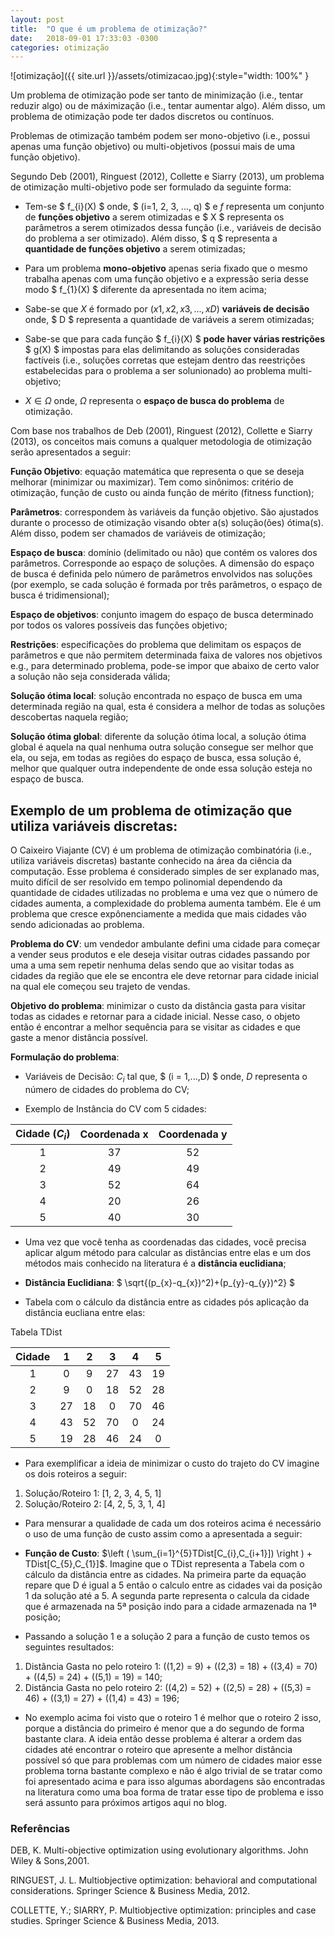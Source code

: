 ```yaml
---
layout: post
title:  "O que é um problema de otimização?"
date:   2018-09-01 17:33:03 -0300
categories: otimização
---
```


![otimização]({{ site.url }}/assets/otimizacao.jpg){:style="width: 100%" }

Um problema de otimização pode ser tanto de minimização (i.e., tentar reduzir algo) ou de máximização (i.e., tentar aumentar algo). Além disso, um problema de otimização pode ter dados discretos ou contínuos.

Problemas de otimização também podem ser mono-objetivo (i.e., possui apenas uma função objetivo) ou multi-objetivos (possui mais de uma função objetivo).

Segundo Deb (2001), Ringuest (2012), Collette e Siarry (2013), um problema de otimização multi-objetivo pode ser formulado da seguinte forma:

* Tem-se $ f_{i}(X) $ onde, $ (i=1, 2, 3, ..., q) $ e $f$ representa um conjunto de __funções objetivo__ a serem otimizadas e $ X $ representa os parâmetros a serem otimizados dessa função (i.e., variáveis de decisão do problema a ser otimizado). Além disso, $ q $ representa a __quantidade de funções objetivo__ a serem otimizadas;

* Para um problema __mono-objetivo__ apenas seria fixado que o mesmo trabalha apenas com uma função objetivo e a expressão seria desse modo $ f_{1}(X) $ diferente da apresentada no item acima;

* Sabe-se que $X$ é formado por $(x1, x2, x3, ..., xD)$ __variáveis de decisão__ onde, $ D $ representa a quantidade de variáveis a serem otimizadas;

* Sabe-se que para cada função $ f_{i}(X) $ __pode haver várias restrições__ $ g(X) $ impostas para elas delimitando as soluções consideradas factíveis (i.e., soluções corretas que estejam dentro das reestrições estabelecidas para o problema a ser solunionado) ao problema multi-objetivo;

* $X ∈ Ω$ onde, $Ω$ representa o __espaço de busca do problema__ de otimização.

Com base nos trabalhos de Deb (2001), Ringuest (2012), Collette e Siarry (2013), os conceitos mais comuns a qualquer metodologia de otimização serão apresentados a seguir:

__Função Objetivo__: equação matemática que representa o que se deseja melhorar (minimizar ou maximizar). Tem como sinônimos: critério de otimização, função de custo ou ainda função de mérito (fitness function);

__Parâmetros__: correspondem às variáveis da função objetivo. São ajustados durante o processo de otimização visando obter a(s) solução(ões) ótima(s). Além disso, podem ser chamados de variáveis de otimização;

__Espaço de busca__: domínio (delimitado ou não) que contém os valores dos parâmetros. Corresponde ao espaço de soluções. A dimensão do espaço de busca é definida pelo número de parâmetros envolvidos nas soluções (por exemplo, se cada solução é formada por três parâmetros, o espaço de busca é tridimensional);

__Espaço de objetivos__: conjunto imagem do espaço de busca determinado por todos os valores possíveis das funções objetivo;

__Restrições__: especificações do problema que delimitam os espaços de parâmetros e que não permitem determinada faixa de valores nos objetivos e.g., para determinado problema, pode-se impor que abaixo de certo valor a solução não seja considerada válida;

__Solução ótima local__: solução encontrada no espaço de busca em uma determinada região na qual, esta é considera a melhor de todas as soluções descobertas naquela região;

__Solução ótima global__: diferente da solução ótima local, a solução ótima global é aquela na qual nenhuma outra solução consegue ser melhor que ela, ou seja, em todas as regiões do espaço de busca, essa solução é, melhor que qualquer outra independente de onde essa solução esteja no espaço de busca.

## Exemplo de um problema de otimização que utiliza variáveis discretas:

O Caixeiro Viajante (CV) é um problema de otimização combinatória (i.e., utiliza variáveis discretas) bastante conhecido na área da ciência da computação. Esse problema é considerado simples de ser explanado mas, muito difícil de ser resolvido em tempo polinomial dependendo da quantidade de cidades utilizadas no problema e uma vez que o número de cidades aumenta, a complexidade do problema aumenta também. Ele é um problema que cresce expônenciamente a medida que mais cidades vão sendo adicionadas ao problema.

__Problema do CV__: um vendedor ambulante defini uma cidade para começar a vender seus produtos e ele deseja visitar outras cidades passando por uma a uma sem repetir nenhuma delas sendo que ao visitar todas as cidades da região que ele se encontra ele deve retornar para cidade inicial na qual ele começou seu trajeto de vendas.

__Objetivo do problema__: minimizar o custo da distância gasta para visitar todas as cidades e retornar para a cidade inicial. Nesse caso, o objeto então é encontrar a melhor sequência para se visitar as cidades e que gaste a menor distância possível. 

__Formulação do problema__:

* Variáveis de Decisão: $C_{i}$ tal que, $ (i = 1,...,D) $ onde, $D$ representa o número de cidades do problema do CV;

* Exemplo de Instância do CV com 5 cidades:

| Cidade ($C_{i}$) | Coordenada x | Coordenada y |
|:--------------:|:------------:|:------------:|
|        1       |      37      |      52      |
|        2       |      49      |      49      |
|        3       |      52      |      64      |
|        4       |      20      |      26      |
|        5       |      40      |      30      |

* Uma vez que você tenha as coordenadas das cidades, você precisa aplicar algum método para calcular as distâncias entre elas e um dos métodos mais conhecido na literatura é a __distância euclidiana__;

* __Distância Euclidiana__: $ \sqrt{(p_{x}-q_{x})^2)+(p_{y}-q_{y})^2} $

* Tabela com o cálculo da distância entre as cidades pós aplicação da distância eucliana entre elas:

Tabela TDist

| Cidade |  1 |  2 |  3 |  4 |  5 |
|:------------:|:--:|:--:|:--:|:--:|:--:|
|       1      |  0 |  9 | 27 | 43 | 19 |
|       2      |  9 |  0 | 18 | 52 | 28 |
|       3      | 27 | 18 |  0 | 70 | 46 |
|       4      | 43 | 52 | 70 |  0 | 24 |
|       5      | 19 | 28 | 46 | 24 |  0 |

* Para exemplificar a ideia de minimizar o custo do trajeto do CV imagine os dois roteiros a seguir:
1. Solução/Roteiro 1: [1, 2, 3, 4, 5, 1]
2. Solução/Roteiro 2: [4, 2, 5, 3, 1, 4]

* Para mensurar a qualidade de cada um dos roteiros acima é necessário o uso de uma função de custo assim como a apresentada a seguir:

* __Função de Custo__: $\left (  \sum_{i=1}^{5}TDist[C_{i},C_{i+1}]) \right ) + TDist[C_{5},C_{1}]$.  Imagine que o TDist representa a Tabela com o cálculo da distância entre as cidades. Na primeira parte da equação repare que D é igual a 5 então o calculo entre as cidades vai da posição 1 da solução até a 5. A segunda parte representa o calcula da cidade que é armazenada na 5ª posição indo para a cidade armazenada na 1ª posição;

* Passando a solução 1 e a solução 2 para a função de custo temos os seguintes resultados:
1. Distância Gasta no pelo roteiro 1: ((1,2) = 9) + ((2,3) = 18) + ((3,4) = 70) + ((4,5) = 24) + ((5,1) = 19)  = 140; 
2. Distância Gasta no pelo roteiro 2: ((4,2) = 52) + ((2,5) = 28) + ((5,3) = 46) + ((3,1) = 27) + ((1,4) = 43)  = 196;

* No exemplo acima foi visto que o roteiro 1 é melhor que o roteiro 2 isso, porque a distância do primeiro é menor que a do segundo de forma bastante clara. A ideia então desse problema é alterar a ordem das cidades até encontrar o roteiro que apresente a melhor distância possível só que para problemas com um número de cidades maior esse problema torna bastante complexo e não é algo trivial de se tratar como foi apresentado acima e para isso algumas abordagens são encontradas na literatura como uma boa forma de tratar esse tipo de problema e isso será assunto para próximos artigos aqui no blog.

### Referências

DEB, K. Multi-objective optimization using evolutionary algorithms. John Wiley & Sons,2001.

RINGUEST, J. L. Multiobjective optimization: behavioral and computational considerations. Springer Science & Business Media, 2012.

COLLETTE, Y.; SIARRY, P. Multiobjective optimization: principles and case studies. Springer Science & Business Media, 2013.


